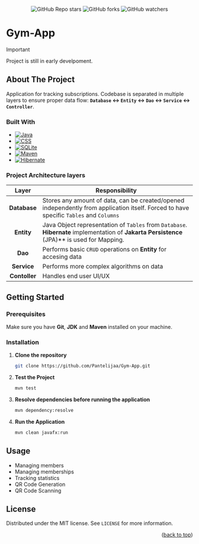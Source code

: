<div align="center">
   
   ![GitHub Repo stars](https://img.shields.io/github/stars/Pantelijaa/Gym-App?style=flat&logo=github&color=%23d05613)
   ![GitHub forks](https://img.shields.io/github/forks/Pantelijaa/Gym-App?style=flat&logo=github&color=%234b9607)
   ![GitHub watchers](https://img.shields.io/github/watchers/Pantelijaa/Gym-App?style=flat&logo=github&color=%23143ee8)
   
</div>

<a id="readme-top"></a>

# Gym-App

> [!IMPORTANT]
> Project is still in early develpoment.

## About The Project

Application for tracking subscriptions. Codebase is separated in multiple layers to ensure proper data flow: **`Database` <-> `Entity` <-> `Dao` <-> `Service` <-> `Controller`**.

### Built With
* [![Java][Java-badge]][Java-url]
* [![CSS][CSS-badge]][CSS-url]
* [![SQLite][SQLite-badge]][SQLite-url]
* [![Maven][Maven-badge]][Maven-url]
* [![Hibernate][Hibernate-badge]][Hibernate-url]

### Project Architecture layers

|     Layer     	| Responsibility                                                                                                                         	|
|:-------------:	|----------------------------------------------------------------------------------------------------------------------------------------	|
|  **Database** 	| Stores any amount of data, can be created/opened independently from application itself. Forced to have specific `Tables` and `Columns` 	|
|   **Entity**  	| Java Object representation of `Tables` from `Database`. **Hibernate** implementation of **Jakarta Persistence** (JPA)** is used for Mapping.   	|
|    **Dao**    	| Performs basic `CRUD` operations on **Entity** for accesing data                                                                       	|
|  **Service**  	| Performs more complex algorithms on data                                                                                               	|
| **Contoller** 	| Handles end user UI/UX                                                                                                         	|

## Getting Started

### Prerequisites

Make sure you have **Git**, **JDK** and **Maven** installed on your machine.

### Installation

1. **Clone the repository**
   
   ```bash
   git clone https://github.com/Pantelijaa/Gym-App.git
   ```

2. **Test the Project**
   ```bash
   mvn test
   ```

3. **Resolve dependencies before running the application**
   
   ```bash
   mvn dependency:resolve
   ```
   
4. **Run the Application**
   
   ```bash
   mvn clean javafx:run
   ```

## Usage
* Managing members
* Managing memberships
* Tracking statistics
* QR Code Generation
* QR Code Scanning

## License

Distributed under the MIT license. See `LICENSE` for more information.

<p align="right">(<a href="#readme-top">back to top</a>)</p>

[Java-badge]: https://img.shields.io/badge/Java-%23db8437?style=for-the-badge&logo=openjdk&link=https%3A%2F%2Fwww.java.com%2Fen%2F
[Java-url]: https://www.java.com/en/
[CSS-badge]: https://img.shields.io/badge/CSS-%23663399?style=for-the-badge&logo=css
[CSS-url]: /
[SQLite-badge]: https://img.shields.io/badge/Maven-%23C71A36?style=for-the-badge&logo=apachemaven&link=https%3A%2F%2Fmaven.apache.org%2F
[SQLite-url]: https://maven.apache.org/
[Maven-badge]: https://img.shields.io/badge/SQLite-%23003B57?style=for-the-badge&logo=sqlite&link=https%3A%2F%2Fwww.sqlite.org%2F
[Maven-url]: https://www.sqlite.org
[Hibernate-badge]: https://img.shields.io/badge/-Hibernate-%2359666C?style=for-the-badge&logo=hibernate
[Hibernate-url]: https://hibernate.org/
[GitHub-badge]: https://img.shields.io/badge/GitHub-%23181717?style=for-the-badge&logo=github&link=https%3A%2F%2Fwww.github.com/%2F
[GitHub-url]: https://github.com/




